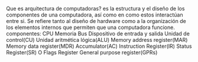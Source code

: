 Que es arquitectura de computadoras?
es la estructura y el diseño de los componentes de una computadora, así como en como estos interactúan entre si. Se refiere tanto al diseño de  hardware como a la organización de los elementos internos que permiten que una computadora funcione.
componentes: 
CPU
Memoria
Bus
Dispositivo de entrada y salida 
Unidad de control(CU)
Unidad aritmética lógica(ALU)
Memory address register(MAR) 
Memory data register(MDR)
Accumulator(AC)
Instruction Register(IR)
Status Register(SR) O Flags Register
General purpose register(GPRs)
